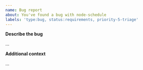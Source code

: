 ```yaml
---
name: Bug report
about: You've found a bug with node-schedule
labels: 'type:bug, status:requirements, priority-5-triage'
---
```


<!--
      PLEASE DO NOT REPORT ANY SECURITY CONCERNS THIS WAY
      Email renovate-disclosure@mend.io instead.
-->

**Describe the bug**

...

**Additional context**

<!-- Add any other context about the problem here, including your own debugging or ideas on what went wrong. -->

...
